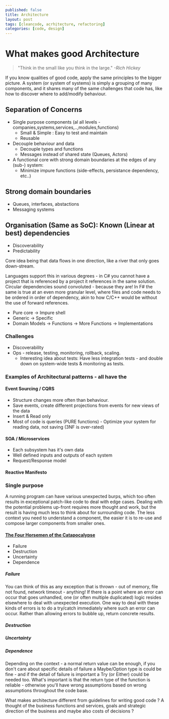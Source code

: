 ```yaml
---
published: false
title: Architecture
layout: post
tags: [cleancode, acrhitecture, refactoring]
categories: [code, design]
---
```

# What makes good Architecture

>  "Think in the small like you think in the large." _-Rich Hickey_

If you know qualities of good code, apply the same principles to the bigger picture. A system (or system of systems) is simply a grouping of many components, and it shares many of the same challenges that code has, like how to discover where to add/modify behaviour.

## Separation of Concerns

 * Single purpose components (al all levels - companies,systems,services,..,modules,functions)
   * Small & Simple : Easy to test and maintain
   * Reusable
 * Decouple behaviour and data  
   * Decouple types and functions
   * Messages instead of shared state (Queues, Actors)
 * A functional core with strong domain boundaries at the edges of any (sub-) system:
   * Minimize impure functions (side-effects, persistance dependency, etc..)   

## Strong domain boundaries
 * Queues, interfaces, abstactions
 * Messaging systems
   
## Organisation (Same as SoC): Known (Linear at best) dependencies
 * Discoverability
 * Predictability

Core idea being that data flows in one direction, like a river that only goes down-stream.

Languages support this in various degrees - in C# you cannot have a project that is referenced by a project it references in the same solution. Circular dependencies sound convoluted - because they are! In F# the same is true at an even more granular level, where files and code needs to be ordered in order of dependency, akin to how C/C++ would be without the use of forward references.

  * Pure core -> Impure shell
  * Generic -> Specific
  * Domain Models -> Functions -> More Functions -> Implementations
  
### Challenges
  * Discoverability
  * Ops - release, testing, monitoring, rollback, scaling.
    * Interesting idea about tests: Have less integration tests - and double down on system-wide tests & monitoring as tests.
  
### Examples of Architectural patterns - all have the 

#### Event Sourcing / CQRS
   * Structure changes more often than behaviour.
   * Save events, create different projections from events for new views of the data
   * Insert & Read only
   * Most of code is queries (PURE functions) - Optimize your system for reading data, not saving (3NF is over-rated)
#### SOA / Microservices
  * Each subsystem has it's own data
  * Well defined inputs and outputs of each system
  * Request/Response model
#### Reactive Manifesto

### Single purpose

A running program can have various unexpected burps, which too often results in exceptional patch-like code to deal with edge cases. Dealing with the potential problems up-front requires more thought and work, but the result is having much less to think about for surrounding code. The less context you need to understand a component, the easier it is to re-use and compose larger components from smaller ones.

#### [The Four Horsemen of the Catapocalypse](https://cdsmith.wordpress.com/2012/04/18/why-do-monads-matter/)
* Failure
* Destruction
* Uncertainty
* Dependence

 ##### Failure

You can think of this as any exception that is thrown - out of memory, file not found, network timeout - anything! If there is a point where an error can occur that goes unhandled, one (or often multiple duplicated) logic resides elsewhere to deal with unexpected execution. One way to deal with these kinds of errors is to do a try/catch immediately where such an error can occur. Rather than allowing errors to bubble up, return concrete results. 
  
 ##### Destruction
 ##### Uncertainty
 ##### Dependence
 
  Depending on the context - a normal return value can be enough, if you don't care about specific details of failure a Maybe/Option type is could be fine - and if the detail of failure is important a Try (or Either) could be needed too. What's important is that the return type of the function is reliable - otherwise you'll have wrong assumptions based on wrong assumptions throughout the code base.
 
 
 What makes architecture different from guidelines for writing good code ?
 A thought of the business functions and services, goals and strategic direction of the business and maybe also costs of decisions ?
